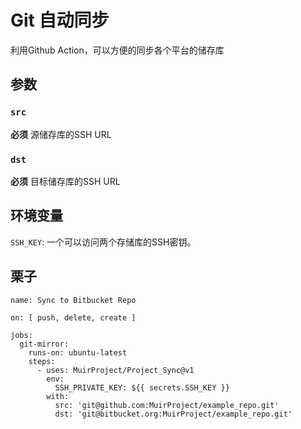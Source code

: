 # Git 自动同步

利用Github Action，可以方便的同步各个平台的储存库

## 参数

### `src`

**必须** 源储存库的SSH URL

### `dst`

**必须** 目标储存库的SSH URL

## 环境变量

`SSH_KEY`: 一个可以访问两个存储库的SSH密钥。


## 栗子

```
name: Sync to Bitbucket Repo

on: [ push, delete, create ]

jobs:
  git-mirror:
    runs-on: ubuntu-latest
    steps:
      - uses: MuirProject/Project_Sync@v1
        env:
          SSH_PRIVATE_KEY: ${{ secrets.SSH_KEY }}
        with:
          src: 'git@github.com:MuirProject/example_repo.git'
          dst: 'git@bitbucket.org:MuirProject/example_repo.git'
```